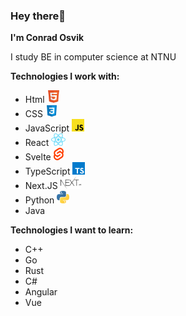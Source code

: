 ### Hey there👋

**I'm Conrad Osvik**

I study BE in computer science at NTNU

**Technologies I work with:**
- Html <img src="/assets/images/html.png" alt="Html logo" height="20">
- CSS <img src="/assets/images/css.png" alt="Css logo" height="20">
- JavaScript <img src="/assets/images/javascript.png" alt="JS logo" height="20">
- React <img src="/assets/images/react.png" alt="React logo" height="20">
- Svelte <img src="/assets/images/svelte.png" alt="Svelte logo" height="20">
- TypeScript <img src="/assets/images/typescript.png" alt="TS logo" height="20">
- Next.JS <img src="/assets/images/next.png" alt="Next logo" height="20">
- Python <img src="/assets/images/python.png" alt="Python logo" height="20">
- Java

**Technologies I want to learn:**
- C++
- Go
- Rust
- C#
- Angular
- Vue
